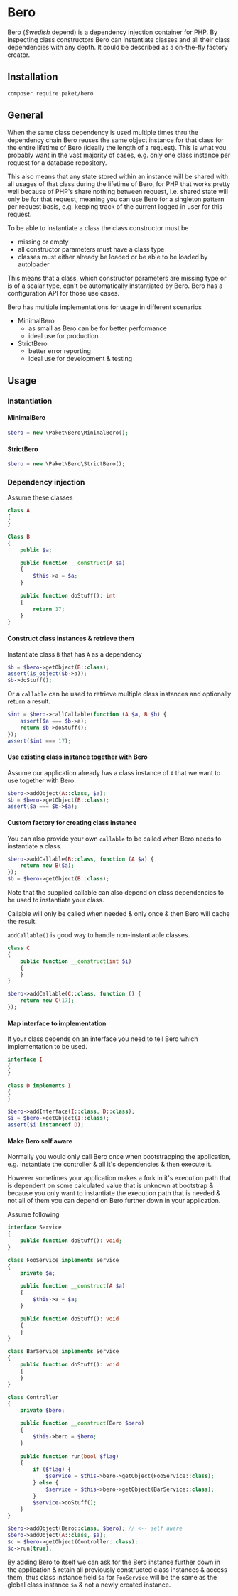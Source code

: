 # Bero

Bero (_Swedish_ depend) is a dependency injection container for PHP.
By inspecting class constructors Bero can instantiate classes and all their class dependencies with any depth.
It could be described as a on-the-fly factory creator.

## Installation

`composer require paket/bero`

## General

When the same class dependency is used multiple times thru the dependency chain Bero 
reuses the same object instance for that class for the entire lifetime of Bero (ideally the length of a request). 
This is what you probably want in the vast majority of cases, e.g. only one class instance per request for a
database repository.
 
This also means that any state stored within an instance will be shared with all usages
of that class during the lifetime of Bero, for PHP that works pretty well because of PHP's share nothing between request, 
i.e. shared state will only be for that request, meaning you can use Bero for a singleton pattern per request basis, e.g.
keeping track of the current logged in user for this request.

To be able to instantiate a class the class constructor must be

* missing or empty
* all constructor parameters must have a class type
* classes must either already be loaded or be able to be loaded by autoloader

This means that a class, which constructor parameters are missing type or is of a scalar type, can't
be automatically instantiated by Bero. Bero has a configuration API for those use cases.  

Bero has multiple implementations for usage in different scenarios

* MinimalBero 
    * as small as Bero can be for better performance
    * ideal use for production
* StrictBero
    * better error reporting
    * ideal use for development & testing

## Usage
### Instantiation
#### MinimalBero
```php
$bero = new \Paket\Bero\MinimalBero();
```
#### StrictBero
```php
$bero = new \Paket\Bero\StrictBero();
```

### Dependency injection
Assume these classes

```php
class A
{
}

Class B 
{
    public $a;

    public function __construct(A $a) 
    {
        $this->a = $a;
    }
    
    public function doStuff(): int
    {
        return 17;
    }
}
```

#### Construct class instances & retrieve them

Instantiate class `B` that has `A` as a dependency

```php
$b = $bero->getObject(B::class);
assert(is_object($b->a));
$b->doStuff();
```

Or a `callable` can be used to retrieve multiple class instances
and optionally return a result.

```php
$int = $bero->callCallable(function (A $a, B $b) {
    assert($a === $b->a);
    return $b->doStuff();
});
assert($int === 17);
```

#### Use existing class instance together with Bero

Assume our application already has a class instance of `A` that we want
to use together with Bero.

```php
$bero->addObject(A::class, $a);
$b = $bero->getObject(B::class);
assert($a === $b->$a);
```

#### Custom factory for creating class instance

You can also provide your own `callable` to be called when
Bero needs to instantiate a class.

```php
$bero->addCallable(B::class, function (A $a) {
    return new B($a);
});
$b = $bero->getObject(B::class);
```

Note that the supplied callable can also depend on class 
dependencies to be used to instantiate your class.

Callable will only be called when needed & only once & then Bero
will cache the result.

`addCallable()` is good way to handle non-instantiable classes. 

```php
class C 
{
    public function __construct(int $i)
    {
    }
}

$bero->addCallable(C::class, function () {
    return new C(17);
});
```

#### Map interface to implementation

If your class depends on an interface you need to tell Bero
which implementation to be used.
 
```php
interface I 
{
}

class D implements I 
{
}

$bero->addInterface(I::class, D::class);
$i = $bero->getObject(I::class);
assert($i instanceof D);
```

#### Make Bero self aware

Normally you would only call Bero once when bootstrapping the application, e.g. instantiate the controller
& all it's dependencies & then execute it.

However sometimes your application makes a fork in it's execution path that is dependent on some calculated value 
that is unknown at bootstrap & because you only want to instantiate the execution path that is needed & not all of them 
you can depend on Bero further down in your application.

Assume following

```php
interface Service
{
    public function doStuff(): void;
}

class FooService implements Service
{
    private $a;

    public function __construct(A $a)
    {
        $this->a = $a;
    }

    public function doStuff(): void
    {
    }
}

class BarService implements Service
{
    public function doStuff(): void
    {
    }
}

class Controller
{
    private $bero;

    public function __construct(Bero $bero)
    {
        $this->bero = $bero;
    }
    
    public function run(bool $flag)
    {
        if ($flag) {
            $service = $this->bero->getObject(FooService::class);
        } else {
            $service = $this->bero->getObject(BarService::class);
        }
        $service->doStuff();
    }
}

$bero->addObject(Bero::class, $bero); // <-- self aware
$bero->addObject(A::class, $a);
$c = $bero->getObject(Controller::class);
$c->run(true);
```

By adding Bero to itself we can ask for the Bero instance further down in the application
& retain all previously constructed class instances & access them, thus class instance field `$a` for 
`FooService` will be the same as the global class instance `$a` & not a newly created instance. 
